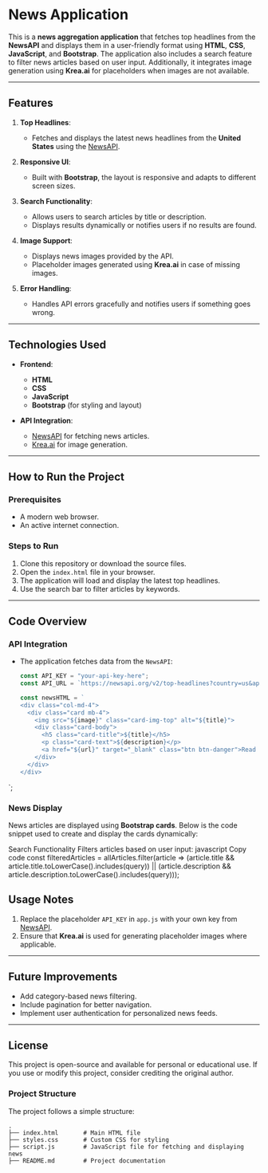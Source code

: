 # News Application

This is a **news aggregation application** that fetches top headlines from the **NewsAPI** and displays them in a user-friendly format using **HTML**, **CSS**, **JavaScript**, and **Bootstrap**. The application also includes a search feature to filter news articles based on user input. Additionally, it integrates image generation using **Krea.ai** for placeholders when images are not available.

---

## Features

1. **Top Headlines**:
   - Fetches and displays the latest news headlines from the **United States** using the [NewsAPI](https://newsapi.org/).

2. **Responsive UI**:
   - Built with **Bootstrap**, the layout is responsive and adapts to different screen sizes.

3. **Search Functionality**:
   - Allows users to search articles by title or description.
   - Displays results dynamically or notifies users if no results are found.

4. **Image Support**:
   - Displays news images provided by the API.
   - Placeholder images generated using **Krea.ai** in case of missing images.

5. **Error Handling**:
   - Handles API errors gracefully and notifies users if something goes wrong.

---

## Technologies Used

- **Frontend**:
  - **HTML**
  - **CSS**
  - **JavaScript**
  - **Bootstrap** (for styling and layout)

- **API Integration**:
  - [NewsAPI](https://newsapi.org/) for fetching news articles.
  - [Krea.ai](https://krea.ai/) for image generation.

---

## How to Run the Project

### Prerequisites
- A modern web browser.
- An active internet connection.

### Steps to Run
1. Clone this repository or download the source files.
2. Open the `index.html` file in your browser.
3. The application will load and display the latest top headlines.
4. Use the search bar to filter articles by keywords.

---

## Code Overview

### API Integration
- The application fetches data from the `NewsAPI`:
  
  ```javascript
  const API_KEY = "your-api-key-here";
  const API_URL = `https://newsapi.org/v2/top-headlines?country=us&apiKey=${API_KEY}`;

  const newsHTML = `
  <div class="col-md-4">
    <div class="card mb-4">
      <img src="${image}" class="card-img-top" alt="${title}">
      <div class="card-body">
        <h5 class="card-title">${title}</h5>
        <p class="card-text">${description}</p>
        <a href="${url}" target="_blank" class="btn btn-danger">Read More</a>
      </div>
    </div>
  </div>
`;
### News Display

News articles are displayed using **Bootstrap cards**. Below is the code snippet used to create and display the cards dynamically:



Search Functionality
Filters articles based on user input:
javascript
Copy code
const filteredArticles = allArticles.filter(article =>
  (article.title && article.title.toLowerCase().includes(query)) ||
  (article.description && article.description.toLowerCase().includes(query)));

  

## Usage Notes

1. Replace the placeholder `API_KEY` in `app.js` with your own key from [NewsAPI](https://newsapi.org/).
2. Ensure that **Krea.ai** is used for generating placeholder images where applicable.

---

## Future Improvements

- Add category-based news filtering.
- Include pagination for better navigation.
- Implement user authentication for personalized news feeds.

---

## License

This project is open-source and available for personal or educational use. If you use or modify this project, consider crediting the original author.
### Project Structure

The project follows a simple structure:

```plaintext
.
├── index.html       # Main HTML file
├── styles.css       # Custom CSS for styling
├── script.js        # JavaScript file for fetching and displaying news
├── README.md        # Project documentation







